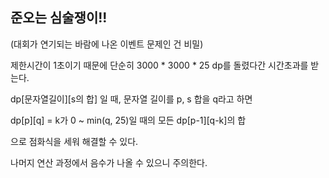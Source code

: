 ## 준오는 심술쟁이!!

(대회가 연기되는 바람에 나온 이벤트 문제인 건 비밀) 

제한시간이 1초이기 때문에 단순히 3000 * 3000 * 25 dp를 돌렸다간 시간초과를 받는다.

dp[문자열길이][s의 합] 일 때, 문자열 길이를 p, s 합을 q라고 하면

dp[p][q] = k가 0 ~ min(q, 25)일 때의 모든 dp[p-1][q-k]의 합

으로 점화식을 세워 해결할 수 있다.

나머지 연산 과정에서 음수가 나올 수 있으니 주의한다.
